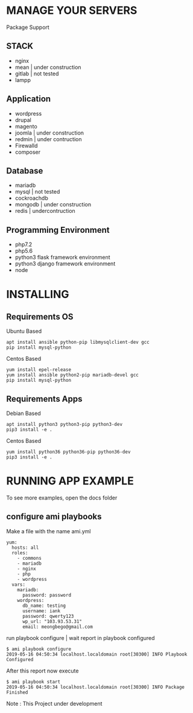 # MANAGE YOUR SERVERS 

Package Support

## STACK
- nginx
- mean | under construction
- gitlab | not tested
- lampp

## Application
- wordpress
- drupal
- magento
- joomla | under construction
- redmin | under contruction
- Firewalld
- composer

## Database
- mariadb
- mysql | not tested
- cockroachdb
- mongodb | under construction
- redis | undercontruction

## Programming Environment
- php7.2
- php5.6
- python3 flask framework environment
- python3 django framework environment
- node


# INSTALLING
## Requirements OS
Ubuntu Based
```
apt install ansible python-pip libmysqlclient-dev gcc
pip install mysql-python
```

Centos Based
```
yum install epel-release
yum install ansible python2-pip mariadb-devel gcc
pip install mysql-python
```

## Requirements Apps

Debian Based
```
apt install python3 python3-pip python3-dev
pip3 install -e .
```

Centos Based
```
yum install python36 python36-pip python36-dev
pip3 install -e .
```

# RUNNING APP EXAMPLE
To see more examples, open the docs folder

## configure ami playbooks

Make a file with the name ami.yml
```
yum:
  hosts: all
  roles:
    - commons
    - mariadb
    - nginx
    - php
    - wordpress
  vars:
    mariadb:
      password: password
    wordpress:
      db_name: testing
      username: iank
      password: qwerty123
      wp_url: "103.93.53.31"
      email: meongbego@gmail.com
```
run playbook configure | wait report in playbook configured
```
$ ami playbook configure
2019-05-16 04:50:34 localhost.localdomain root[30300] INFO Playbook Configured
```
After this report now execute 
```
$ ami playbook start
2019-05-16 04:50:34 localhost.localdomain root[30300] INFO Package Finished
```

Note : This Project under development
